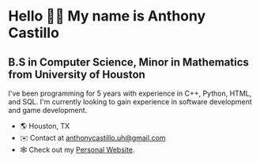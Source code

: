 # Hello 👋🏽 My name is Anthony Castillo
## B.S in Computer Science, Minor in Mathematics from University of Houston
I've been programming for 5 years with experience in C++, Python, HTML, and SQL. I'm currently looking to gain experience in software development and game development. 

- 🌎 Houston, TX
- ✉️ Contact at anthonycastillo.uh@gmail.com
- 🕸️ Check out my [Personal Website](https://anthonythepleb.github.io/).
